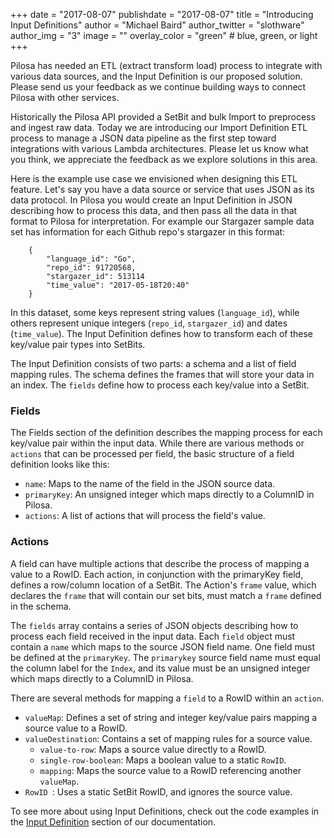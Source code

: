 +++
date = "2017-08-07"
publishdate = "2017-08-07"
title = "Introducing Input Definitions"
author = "Michael Baird"
author_twitter = "slothware"
author_img = "3"
image = ""
overlay_color = "green" # blue, green, or light
+++

Pilosa has needed an ETL (extract transform load) process to integrate with various data sources, and the Input Definition is our proposed solution. Please send us your feedback as we continue building ways to connect Pilosa with other services.

<!--more-->

Historically the Pilosa API provided a SetBit and bulk Import to preprocess and ingest raw data. Today we are introducing our Import Definition ETL process to manage a JSON data pipeline as the first step toward integrations with various Lambda architectures. Please let us know what you think, we appreciate the feedback as we explore solutions in this area.

Here is the example use case we envisioned when designing this ETL feature. Let's say you have a data source or service that uses JSON as its data protocol. In Pilosa you would create an Input Definition in JSON describing how to process this data, and then pass all the data in that format to Pilosa for interpretation. For example our Stargazer sample data set has information for each Github repo's stargazer in this format:
```
    {
        "language_id": "Go", 
        "repo_id": 91720568, 
        "stargazer_id": 513114
        "time_value": "2017-05-18T20:40"
    }
```

In this dataset, some keys represent string values (`language_id`), while others represent unique integers (`repo_id`, `stargazer_id`) and dates (`time_value`). The Input Definition defines how to transform each of these key/value pair types into SetBits.

The Input Definition consists of two parts: a schema and a list of field mapping rules. The schema defines the frames that will store your data in an index. The `fields` define how to process each key/value into a SetBit.

### Fields
The Fields section of the definition describes the mapping process for each key/value pair within the input data. While there are various methods or `actions` that can be processed per field, the basic structure of a field definition looks like this:

- `name`: Maps to the name of the field in the JSON source data.
- `primaryKey`: An unsigned integer which maps directly to a ColumnID in Pilosa.
- `actions`: A list of actions that will process the field's value.

### Actions
A field can have multiple actions that describe the process of mapping a value to a RowID. Each action, in conjunction with the primaryKey field, defines a row/column location of a SetBit. The Action's `frame` value, which declares the `frame` that will contain our set bits, must match a `frame` defined in the schema.

The `fields` array contains a series of JSON objects describing how to process each field received in the input data. Each `field` object must contain a `name` which maps to the source JSON field name. One field must be defined at the `primaryKey`. The `primarykey` source field name must equal the column label for the `Index`, and its value must be an unsigned integer which maps directly to a ColumnID in Pilosa.

There are several methods for mapping a `field` to a RowID within an `action`.

- `valueMap`: Defines a set of string and integer key/value pairs mapping a source value to a RowID.
- `valueDestination`: Contains a set of mapping rules for a source value.
    - `value-to-row`: Maps a source value directly to a RowID.
    - `single-row-boolean`: Maps a boolean value to a static `RowID`.
    - `mapping`: Maps the source value to a RowID referencing another `valueMap`.
- `RowID `: Uses a static SetBit RowID, and ignores the source value.


To see more about using Input Definitions, check out the code examples in the [Input Definition](https://www.pilosa.com/docs/input-definition/) section of our documentation.
